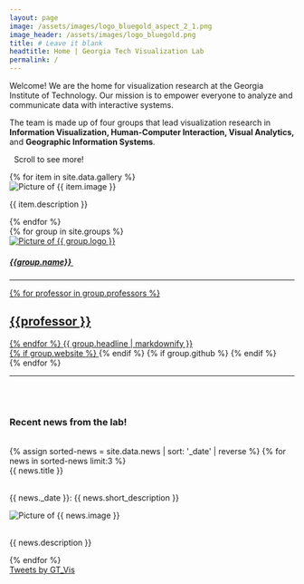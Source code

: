 ```yaml
---
layout: page
image: /assets/images/logo_bluegold_aspect_2_1.png
image_header: /assets/images/logo_bluegold.png
title: # Leave it blank
headtitle: Home | Georgia Tech Visualization Lab
permalink: /
---
```

<div id="home">
  <div class="row">
    <div class="col-lg-5">
      <div class="vspace-md"></div>
      <p>
        <span id="welcome">Welcome!</span> We are the home for visualization research at the Georgia Institute of Technology. Our mission is to empower everyone to analyze and communicate data with interactive systems.
      </p>
      <p>
        The team is made up of four groups that lead visualization research in <b>Information Visualization, Human-Computer Interaction, Visual Analytics,</b> and <b>Geographic Information Systems</b>.
      </p>
      <p>
      <div id="scroll-text"><i class="fa fa-arrow-down"></i>&nbsp;&nbsp;Scroll to see more!&nbsp;&nbsp;<i class="fa fa-arrow-down"></i></div>
      </p>
    </div>
    <!-- <div class="col-lg-1"></div> -->
    <div class="col-lg-7">
      <div class="carousel">
       {% for item in site.data.gallery %}
          <div>
          <img class="w-100" alt="Picture of {{ item.image }}" src="{{ item.image | prepend: site.baseurl }}" />
          <p>{{ item.description }}</p>
          </div>
        {% endfor %}
      </div>
    </div>
  </div>
  <div class="vspace-lg"></div>
  <div class="row">
    {% for group in site.groups %}
      <div class="col-lg-3 col-md-12 col-sm-12">
        <div class="card">
        <a target="_blank" href="{{ group.website }}">
          <div class="card-img-top">
            <img class="card-img" alt="Picture of {{ group.logo }}" src="{{ group.logo | prepend: site.baseurl }}" alt="{{ group.name }}">
          </div>
          <div class="card-body">
            <h5 class="group-name text-center">
                {{group.name}}&nbsp;
            </h5>
            <div class="card-text">              
              <hr>
              {% for professor in group.professors %}
              <h2 class="group-professor">{{professor }}</h2>
              {% endfor %}
              {{ group.headline | markdownify }}
              <div class="sc-links">
                  {% if group.website %}
                  <a target="_blank" href="{{ group.website }}"><i class="fa fa-globe"></i></a>
                  {% endif %}
                  {% if group.github %}
                  <a target="_blank" href="{{ group.github }}"><i class="fa fa-github"></i></a>
                  {% endif %}
              </div>
            </div>
          </div>
          </a>
        </div>
      </div>
    {% endfor %}
  </div>
  <div class="vspace-lg"></div>
  <hr>
  <br/><br/>
  <div class="row">
    <h3 class="col-lg-12 text-center">
      Recent news from the lab!
    </h3>
  </div>
  <br/>
  <div class="row">
    <div class="col-lg-6 col-md-12 col-sm-12 mob-hide">
        {% assign sorted-news = site.data.news | sort: '_date' | reverse %}
        {% for news in sorted-news limit:3 %}
        <div class="news-item">
            <div class="row">
                <div class="col-lg-12">
                  <div class="title">{{ news.title }}</div>
                </div>
            </div>
            <br />
            <div class="row">
                <div class="col-lg-7 short-description-container">
                    <p class="short-description collapsed"><span class="font-weight-bold">{{ news._date }}:</span>
                        {{ news.short_description }}</p>
                </div>
                <div class="thumbnail-container col-lg-5 ">
                    <img class="thumbnail" alt="Picture of {{ news.image }}"
                        src="{{ news.image | prepend: site.baseurl }}" />
                </div>
            </div>
            <br/>
            <div class="row">
                <div class="col-lg-12 col-md-12 col-sm-12">
                    <p class="description">{{ news.description }}</p>
                </div>
            </div>
        </div>
        {% endfor %}
    </div>
    <div class="col-lg-6 col-md-12 col-sm-12">
      <div class="twitter-container">
        <a class="twitter-timeline" data-height="740" href="https://twitter.com/GT_Vis?ref_src=twsrc%5Etfw">Tweets by GT_Vis</a> 
        <script async src="https://platform.twitter.com/widgets.js" charset="utf-8"></script>
      </div>
    </div>
  </div>
</div>

<script>
  $('.carousel').slick({
    autoplay: true,
    arrows: false,
    autoplaySpeed: 4000,
    infinite: true,
    speed: 300,
    slidesToShow: 1
  });
</script>



<script>
    $('.news-item').click(e => {

        if ($(e.currentTarget).hasClass('active-news-item')) {
            $(e.currentTarget).removeClass('active-news-item');

            $('.news-item .description').css('display', 'none');

            $('.short-description').addClass('collapsed');

            $('.thumbnail-container').removeClass('col-lg-12');
            $('.thumbnail-container').addClass('col-lg-5');

            $('.short-description-container').removeClass('col-lg-12');
            $('.short-description-container').addClass('col-lg-5');

        } else {
            $('.news-item').removeClass('active-news-item');
            $(e.currentTarget).addClass('active-news-item');

            $('.news-item .description').css('display', 'none');
            $(e.currentTarget).find('.description').css('display', 'block');

            $(e.currentTarget).find('.collapsed').removeClass('collapsed');

            $('.thumbnail-container').removeClass('col-lg-12');
            $('.thumbnail-container').addClass('col-lg-5');
            $(e.currentTarget).find('.thumbnail-container').removeClass('col-lg-5');
            $(e.currentTarget).find('.thumbnail-container').addClass('col-lg-12');

            $('.short-description-container').removeClass('col-lg-12');
            $('.short-description-container').addClass('col-lg-5');
            $(e.currentTarget).find('.short-description-container').removeClass('col-lg-5');
            $(e.currentTarget).find('.short-description-container').addClass('col-lg-12');
        }
    });
</script>